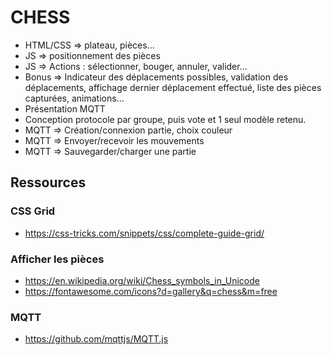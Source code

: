# CHESS

- HTML/CSS => plateau, pièces...
- JS => positionnement des pièces
- JS => Actions : sélectionner, bouger, annuler, valider...
- Bonus => Indicateur des déplacements possibles, validation des déplacements, affichage dernier déplacement effectué, liste des pièces capturées, animations...
- Présentation MQTT
- Conception protocole par groupe, puis vote et 1 seul modèle retenu.
- MQTT => Création/connexion partie, choix couleur
- MQTT => Envoyer/recevoir les mouvements
- MQTT => Sauvegarder/charger une partie 

## Ressources

### CSS Grid

- https://css-tricks.com/snippets/css/complete-guide-grid/

### Afficher les pièces

- https://en.wikipedia.org/wiki/Chess_symbols_in_Unicode
- https://fontawesome.com/icons?d=gallery&q=chess&m=free




### MQTT

- https://github.com/mqttjs/MQTT.js